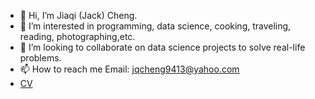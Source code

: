 - 👋 Hi, I’m Jiaqi (Jack) Cheng.
- 👀 I’m interested in programming, data science, cooking, traveling, reading, photographing,etc.
- 💞️ I’m looking to collaborate on data science projects to solve real-life problems. 
- 📫 How to reach me Email: jqcheng9413@yahoo.com
- [CV](https://jackson9413.github.io/cv/)

<!---
jackson9413/jackson9413 is a ✨ special ✨ repository because its `README.md` (this file) appears on your GitHub profile.
You can click the Preview link to take a look at your changes.
--->
